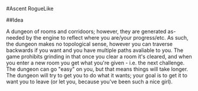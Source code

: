 #Ascent RogueLike

##Idea

A dungeon of rooms and corridoors; however, they are generated as-needed by the engine to reflect where you are/your progress/etc. As such, the dungeon makes no topological sense, however you can traverse backwards if you want and you have multiple paths avaliable to you. The game prohibits grinding in that once you clear a room it's cleared, and when you enter a new room you get what you're given - i.e. the next challenge. The dungeon can go "easy" on you, but that means things will take longer. The dungeon will try to get you to do what it wants; your goal is to get it to want you to leave (or let you, because you've been such a nice girl).
